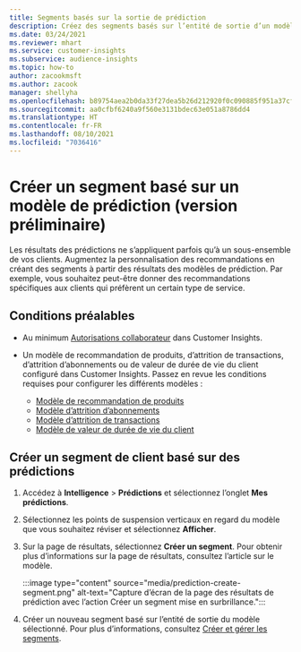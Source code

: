 ```yaml
---
title: Segments basés sur la sortie de prédiction
description: Créez des segments basés sur l’entité de sortie d’un modèle de prédiction.
ms.date: 03/24/2021
ms.reviewer: mhart
ms.service: customer-insights
ms.subservice: audience-insights
ms.topic: how-to
author: zacookmsft
ms.author: zacook
manager: shellyha
ms.openlocfilehash: b89754aea2b0da33f27dea5b26d212920f0c090885f951a37cf42ff11c7b6e93
ms.sourcegitcommit: aa0cfbf6240a9f560e3131bdec63e051a8786dd4
ms.translationtype: HT
ms.contentlocale: fr-FR
ms.lasthandoff: 08/10/2021
ms.locfileid: "7036416"
---
```

# <a name="create-a-segment-based-on-a-prediction-model-preview"></a>Créer un segment basé sur un modèle de prédiction (version préliminaire)

Les résultats des prédictions ne s’appliquent parfois qu’à un sous-ensemble de vos clients. Augmentez la personnalisation des recommandations en créant des segments à partir des résultats des modèles de prédiction. Par exemple, vous souhaitez peut-être donner des recommandations spécifiques aux clients qui préfèrent un certain type de service. 

## <a name="prerequisites"></a>Conditions préalables

- Au minimum [Autorisations collaborateur](permissions.md) dans Customer Insights.

- Un modèle de recommandation de produits, d’attrition de transactions, d’attrition d’abonnements ou de valeur de durée de vie du client configuré dans Customer Insights. Passez en revue les conditions requises pour configurer les différents modèles :

  - [Modèle de recommandation de produits](predict-product-recommendation.md)
  - [Modèle d’attrition d’abonnements](predict-subscription-churn.md)
  - [Modèle d’attrition de transactions](predict-transactional-churn.md)
  - [Modèle de valeur de durée de vie du client](predict-customer-lifetime-value.md)

## <a name="create-a-customer-segment-based-on-predictions"></a>Créer un segment de client basé sur des prédictions

1. Accédez à **Intelligence** > **Prédictions** et sélectionnez l’onglet **Mes prédictions**.

1. Sélectionnez les points de suspension verticaux en regard du modèle que vous souhaitez réviser et sélectionnez **Afficher**.

1. Sur la page de résultats, sélectionnez **Créer un segment**. Pour obtenir plus d’informations sur la page de résultats, consultez l’article sur le modèle.

   :::image type="content" source="media/prediction-create-segment.png" alt-text="Capture d’écran de la page des résultats de prédiction avec l’action Créer un segment mise en surbrillance.":::

1. Créer un nouveau segment basé sur l’entité de sortie du modèle sélectionné. Pour plus d’informations, consultez [Créer et gérer les segments](segments.md).